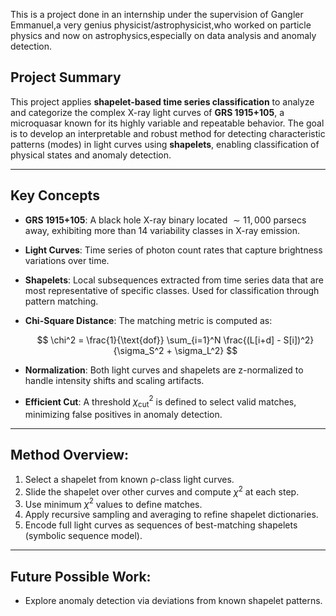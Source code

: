 This is a project done in an internship under the supervision of Gangler Emmanuel,a very genius physicist/astrophysicist,who
worked on particle physics and now on astrophysics,especially on data analysis and anomaly detection.
## Project Summary

This project applies **shapelet-based time series classification** to analyze and categorize the complex X-ray light curves of **GRS 1915+105**, a microquasar known for its highly variable and repeatable behavior. The goal is to develop an interpretable and robust method for detecting characteristic patterns (modes) in light curves using **shapelets**, enabling classification of physical states and anomaly detection.

---

## Key Concepts

- **GRS 1915+105**: A black hole X-ray binary located $\sim 11{,}000$ parsecs away, exhibiting more than 14 variability classes in X-ray emission.
- **Light Curves**: Time series of photon count rates that capture brightness variations over time.
- **Shapelets**: Local subsequences extracted from time series data that are most representative of specific classes. Used for classification through pattern matching.
- **Chi-Square Distance**: The matching metric is computed as:
  
  $$
  \chi^2 = \frac{1}{\text{dof}} \sum_{i=1}^N \frac{(L[i+d] - S[i])^2}{\sigma_S^2 + \sigma_L^2}
  $$

- **Normalization**: Both light curves and shapelets are z-normalized to handle intensity shifts and scaling artifacts.
- **Efficient Cut**: A threshold $\chi^2_\text{cut}$ is defined to select valid matches, minimizing false positives in anomaly detection.

---

## Method Overview:

1. Select a shapelet from known ρ-class light curves.
2. Slide the shapelet over other curves and compute $\chi^2$ at each step.
3. Use minimum $\chi^2$ values to define matches.
4. Apply recursive sampling and averaging to refine shapelet dictionaries.
5. Encode full light curves as sequences of best-matching shapelets (symbolic sequence model).

---

## Future Possible Work:

- Explore anomaly detection via deviations from known shapelet patterns.

